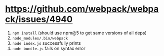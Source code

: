 # https://github.com/webpack/webpack/issues/4940

1. `npm install` (should use npm@5 to get same versions of all deps)
1. `node_modules/.bin/webpack`
1. `node index.js` successfully prints
1. `node bundle.js` fails on syntax error
